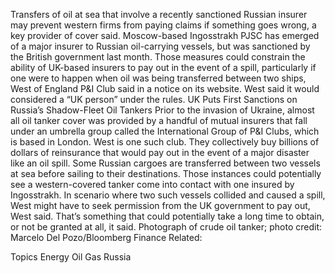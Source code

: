 Transfers of oil at sea that involve a recently sanctioned Russian insurer may prevent western firms from paying claims if something goes wrong, a key provider of cover said.
Moscow-based Ingosstrakh PJSC has emerged of a major insurer to Russian oil-carrying vessels, but was sanctioned by the British government last month.
Those measures could constrain the ability of UK-based insurers to pay out in the event of a spill, particularly if one were to happen when oil was being transferred between two ships, West of England P&I Club said in a notice on its website. West said it would considered a “UK person” under the rules.
UK Puts First Sanctions on Russia’s Shadow-Fleet Oil Tankers
Prior to the invasion of Ukraine, almost all oil tanker cover was provided by a handful of mutual insurers that fall under an umbrella group called the International Group of P&I Clubs, which is based in London. West is one such club.
They collectively buy billions of dollars of reinsurance that would pay out in the event of a major disaster like an oil spill.
Some Russian cargoes are transferred between two vessels at sea before sailing to their destinations. Those instances could potentially see a western-covered tanker come into contact with one insured by Ingosstrakh.
In scenario where two such vessels collided and caused a spill, West might have to seek permission from the UK government to pay out, West said. That’s something that could potentially take a long time to obtain, or not be granted at all, it said.
Photograph of crude oil tanker; photo credit: Marcelo Del Pozo/Bloomberg Finance
Related:

Topics
Energy
Oil Gas
Russia
